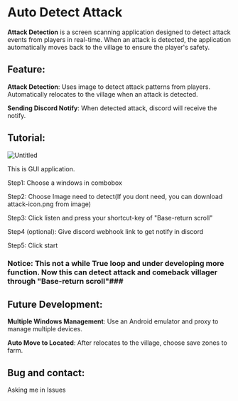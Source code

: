 # Auto Detect Attack

**Attack Detection** is a screen scanning application designed to detect attack events from players in real-time. When an attack is detected, the application automatically moves back to the village to ensure the player's safety.

## Feature:
**Attack Detection**: Uses image to detect attack patterns from players. Automatically relocates to the village when an attack is detected.

**Sending Discord Notify**: When detected attack, discord will receive the notify.

## Tutorial:
![Untitled](https://github.com/user-attachments/assets/720f7116-e851-4850-acb8-c1e7050e5eb0)

This is GUI application.

Step1: Choose a windows in combobox

Step2: Choose Image need to detect(If you dont need, you can download attack-icon.png from image)

Step3: Click listen and press your shortcut-key of "Base-return scroll"

Step4 (optional): Give discord webhook link to get notify in discord

Step5: Click start

### Notice: This not a while True loop and under developing more function. Now this can detect attack and comeback villager through "Base-return scroll"###

## Future Development:
**Multiple Windows Management**: Use an Android emulator and proxy to manage multiple devices.

**Auto Move to Located**: After relocates to the village, choose save zones to farm.

## Bug and contact:

Asking me in Issues
